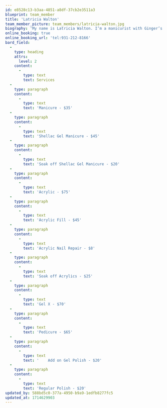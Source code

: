 ```yaml
---
id: e8528c13-b3aa-4851-a8df-37cb2e3511a3
blueprint: team_member
title: 'Latricia Walton'
team_member_picture: team_members/latricia-walton.jpg
biography: 'My name is Latricia Walton. I’m a manicurist with Ginger’s'
online_booking: true
online_booking_url: 'tel:931-212-8166'
bard_field:
  -
    type: heading
    attrs:
      level: 2
    content:
      -
        type: text
        text: Services
  -
    type: paragraph
    content:
      -
        type: text
        text: 'Manicure - $35'
  -
    type: paragraph
    content:
      -
        type: text
        text: 'Shellac Gel Manicure - $45'
  -
    type: paragraph
    content:
      -
        type: text
        text: 'Soak off Shellac Gel Manicure - $20'
  -
    type: paragraph
    content:
      -
        type: text
        text: 'Acrylic - $75'
  -
    type: paragraph
    content:
      -
        type: text
        text: 'Acrylic Fill - $45'
  -
    type: paragraph
    content:
      -
        type: text
        text: 'Acrylic Nail Repair - $8'
  -
    type: paragraph
    content:
      -
        type: text
        text: 'Soak off Acrylics - $25'
  -
    type: paragraph
    content:
      -
        type: text
        text: 'Gel X - $70'
  -
    type: paragraph
    content:
      -
        type: text
        text: 'Pedicure - $65'
  -
    type: paragraph
    content:
      -
        type: text
        text: '    Add on Gel Polish - $20'
  -
    type: paragraph
    content:
      -
        type: text
        text: 'Regular Polish - $20'
updated_by: 588bd5c0-377a-4950-b9a9-1edfb8277fc5
updated_at: 1714629903
---
```

